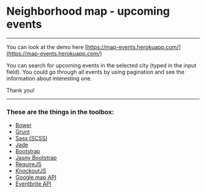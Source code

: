# Neighborhood map - upcoming events 
___

You can look at the demo here [https://map-events.herokuapp.com/](https://map-events.herokuapp.com/)

You can search for upcoming events in the selected city (typed in the input field). You could go through all events by using pagination and see the information about interesting one. 

Thank you!
___
### These are the things in the toolbox:
+ [Bower](http://bower.io/) 
+ [Grunt](http://gruntjs.com/)
+ [Sass (SCSS)](http://sass-lang.com/)
+ [Jade](http://jade-lang.com/)
+ [Bootstrap](http://getbootstrap.com/) 
+ [Jasny Bootstrap](http://www.jasny.net/bootstrap/)
+ [RequireJS](http://requirejs.org/)
+ [KnockoutJS](http://knockoutjs.com/)
+ [Google map API](https://developers.google.com/maps/)
+ [Eventbrite API](http://developer.eventbrite.com/)